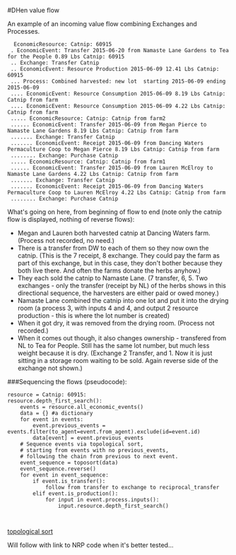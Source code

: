 #DHen value flow

An example of an incoming value flow combining Exchanges and Processes.

```
  EconomicResource: Catnip: 60915
 . EconomicEvent: Transfer 2015-06-20 from Namaste Lane Gardens to Tea for the People 0.89 Lbs Catnip: 60915
 .. Exchange: Transfer Catnip
 .. EconomicEvent: Resource Production 2015-06-09 12.41 Lbs Catnip: 60915
 ... Process: Combined harvested: new lot  starting 2015-06-09 ending 2015-06-09
 .... EconomicEvent: Resource Consumption 2015-06-09 8.19 Lbs Catnip: Catnip from farm
 .... EconomicEvent: Resource Consumption 2015-06-09 4.22 Lbs Catnip: Catnip from farm
 ..... EconomicResource: Catnip: Catnip from farm2
 ...... EconomicEvent: Transfer 2015-06-09 from Megan Pierce to Namaste Lane Gardens 8.19 Lbs Catnip: Catnip from farm
 ....... Exchange: Transfer Catnip
 ....... EconomicEvent: Receipt 2015-06-09 from Dancing Waters Permaculture Coop to Megan Pierce 8.19 Lbs Catnip: Catnip from farm
 ........ Exchange: Purchase Catnip
 ..... EconomicResource: Catnip: Catnip from farm1
 ...... EconomicEvent: Transfer 2015-06-09 from Lauren McElroy to Namaste Lane Gardens 4.22 Lbs Catnip: Catnip from farm
 ....... Exchange: Transfer Catnip
 ....... EconomicEvent: Receipt 2015-06-09 from Dancing Waters Permaculture Coop to Lauren McElroy 4.22 Lbs Catnip: Catnip from farm
 ........ Exchange: Purchase Catnip
```

What's going on here, from beginning of flow to end (note only the catnip flow is displayed, nothing of reverse flows):
* Megan and Lauren both harvested catnip at Dancing Waters farm. (Process not recorded, no need.)
* There is a transfer from DW to each of them so they now own the catnip. (This is the 7 receipt, 8 exchange. They could pay the farm as part of this exchange, but in this case, they don't bother because they both live there.  And often the farms donate the herbs anyhow.)
* They each sold the catnip to Namaste Lane. (7 transfer, 6, 5. Two exchanges - only the transfer (receipt by NL) of the herbs shows in this directional sequence, the harvesters are either paid or owed money.)
* Namaste Lane combined the catnip into one lot and put it into the drying room (a process 3, with inputs 4 and 4, and output 2 resource production - this is where the lot number is created)
* When it got dry, it was removed from the drying room.  (Process not recorded.)
* When it comes out though, it also changes ownership - transfered from NL to Tea for People.  Still has the same lot number, but much less weight because it is dry. (Exchange 2 Transfer, and 1. Now it is just sitting in a storage room waiting to be sold.  Again reverse side of the exchange not shown.)

###Sequencing the flows (pseudocode):

```
resource = Catnip: 60915:
resource.depth_first_search():
    events = resource.all_economic_events()
    data = {} #a dictionary
    for event in events:
        event.previous_events = events.filter(to_agent=event.from_agent).exclude(id=event.id)
        data[event] = event.previous_events
    # Sequence events via topological sort, 
    # starting from events with no previous_events,
    # following the chain from previous to next event.
    event_sequence = toposort(data) 
    event_sequence.reverse()
    for event in event_sequence:
        if event.is_transfer():
            follow from transfer to exchange to reciprocal_transfer
        elif event.is_production():
            for input in event.process.inputs():
                input.resource.depth_first_search()
                
        
```
 [topological sort](https://bitbucket.org/ericvsmith/toposort/src/25b5894c4229cb888f77cf0c077c05e2464446ac/toposort.py?at=default&fileviewer=file-view-default)

Will follow with link to NRP code when it's better tested...
